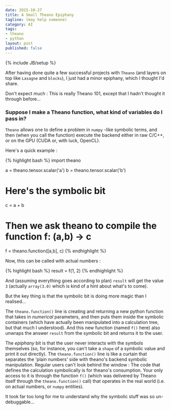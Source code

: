 ```yaml
---
date: 2015-10-27
title: A Small Theano Epiphany
tagline: (may help someone)
category: AI
tags:
- theano
- python
layout: post
published: false
---
```

{% include JB/setup %}

After having done quite a few successful projects with ```Theano``` (and 
layers on top like ```Lasagne``` and ```blocks```), I just had a minor
epiphany, which I thought I'd share.

Don't expect much : This is really Theano 101, except that I hadn't thought it
through before...


### Suppose I make a Theano function, what kind of variables do I pass in?

```Theano``` allows one to define a problem in ```numpy``` -like symbolic terms,
and then (when you call the function) execute the backend either in raw C/C++, 
or on the GPU (CUDA or, with luck, OpenCL).

Here's a quick example : 

{% highlight bash %}
import theano

a = theano.tensor.scalar('a')
b = theano.tensor.scalar('b')

# Here's the symbolic bit
c = a + b

# Then we ask theano to compile the function f: (a,b) -> c
f = theano.function([a,b], c)
{% endhighlight %}

Now, this can be called with actual numbers :

{% highlight bash %}
result = f(1, 2)
{% endhighlight %}

And (assuming everything goes according to plan) ```result``` will get the value ```3``` (actually
```array(3.0)``` which is kind of a hint about what's to come).

But the key thing is that the symbolic bit is doing more magic than I realised...

The ```theano.function()``` line is creating and returning a new python function that 
takes in *numerical* parameters, and then puts them inside the symbolic containers 
(which have actually been manipulated into a calculation tree, 
but that much I understood).  And this new function (named ```f()``` here) also unwraps the answer
```result``` from the symbolic bit and returns it to the user.

The *epiphany* bit is that the user never interacts with the symbols themselves (so, for instance, 
you can't take a ```shape``` of a symbolic value and print it out directly).  The ```theano.function()```
line is like a curtain that separates the 'plain numbers' side with theano's backend 
symbolic manipulation.  Regular users can't look behind the window : The code that defines the 
calculation symbolically is for theano's consumption.  Your only access to it is through the 
function ```f()``` (which was delivered by Theano itself through the ```theano.function()``` call) 
that operates in the real world (i.e. on actual numbers, or ```numpy``` entities).

It took far too long for me to understand why the symbolic stuff was so un-debuggable...
